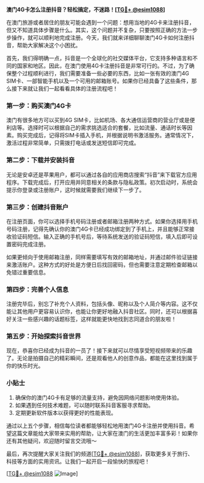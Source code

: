 **澳门4G卡怎么注册抖音？轻松搞定，不迷路！[[TG💪+ @esim1088](https://t.me/s/esim1088)]**

在澳门旅游或者居住的朋友可能会遇到一个问题：想用当地的4G卡来注册抖音，但又不知道具体步骤是什么。其实，这个问题并不复杂，只要按照正确的方法一步步操作，就可以顺利地完成注册。今天，我们就来详细聊聊澳门4G卡如何注册抖音，帮助大家解决这个小困扰。

首先，我们得明确一点，抖音是一个全球化的社交媒体平台，它支持多种语言和不同的国家和地区。因此，在澳门使用4G卡注册抖音是非常可行的。不过，为了确保整个过程顺利进行，我们需要准备一些必要的东西，比如一张有效的澳门4G SIM卡、一部智能手机以及一个可用的邮箱账号。如果你已经具备了这些条件，那么接下来就让我们一起看看具体的注册流程吧！

### **第一步：购买澳门4G卡**
澳门有很多地方可以买到4G SIM卡，比如机场、各大通信运营商的营业厅或是便利店等。选择时可以根据自己的需求挑选适合的套餐，比如流量、通话时长等因素。购买完成后，记得将SIM卡插入手机，并根据说明书激活服务。通常情况下，激活过程非常简单，只需拨打电话或发送短信即可完成。

### **第二步：下载并安装抖音**
无论是安卓还是苹果用户，都可以通过各自的应用商店搜索“抖音”来下载官方应用程序。下载完成后，打开应用并同意相关的条款与隐私政策。初次启动时，系统会提示你登录或注册账户，这时候就需要我们继续下一步了。

### **第三步：创建抖音账户**
在注册页面，你可以选择手机号码注册或者邮箱注册两种方式。如果你选择用手机号码注册，记得先确认你的澳门4G卡已经成功绑定到了手机上，并且能够正常接收验证码短信。输入正确的手机号后，等待系统发送的验证码短信，填入后即可设置密码完成注册。

如果更倾向于使用邮箱注册，同样需要填写有效的邮箱地址，并通过邮件验证链接来激活账户。这种方式的好处是方便日后找回密码，但也需要注意定期检查邮箱以免错过重要信息。

### **第四步：完善个人信息**
注册完毕后，别忘了补充个人资料，包括头像、昵称以及个人简介等内容。这不仅能让其他用户更容易认识你，也能让你更好地融入抖音社区。同时，还可以根据喜好关注一些感兴趣的话题标签，这样就能更快地找到志同道合的朋友啦！

### **第五步：开始探索抖音世界**
现在，恭喜你已经成为抖音的一员了！接下来就可以尽情享受短视频带来的乐趣了。无论是拍摄自己的精彩瞬间，还是观看他人的创意作品，都能在这里找到属于你的快乐时光。

### **小贴士**
1. 确保你的澳门4G卡有足够的流量支持，避免因网络问题影响使用体验。
2. 如果遇到任何技术难题，可以随时联系抖音客服寻求帮助。
3. 定期更新软件版本以获得更好的性能表现。

通过以上五个步骤，相信每位读者都能够轻松地用澳门4G卡注册并使用抖音。希望这篇文章能给大家带来实用的帮助，让大家在澳门的生活更加丰富多彩！如果你还有其他疑问，欢迎随时留言交流哦～

最后，再次提醒大家关注我们的频道[[TG💪+ @esim1088](https://t.me/s/esim1088)]，获取更多关于旅行、科技等方面的实用资讯。让我们一起开启一段愉快的旅程吧！

[[TG💪+ @esim1088](https://t.me/s/esim1088) ![Image](https://i.postimg.cc/4NQfJmqS/Snipaste-2025-05-13-00-14-12.png)]